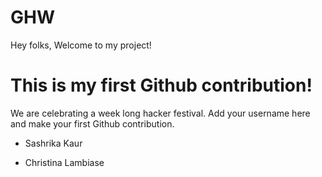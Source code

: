 # GHW

Hey folks,
Welcome to my project!

# This is my first Github contribution!

We are celebrating a week long hacker festival. Add your username here and make your first Github contribution.

- Sashrika Kaur

- Christina Lambiase
